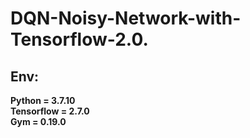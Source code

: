 # DQN-Noisy-Network-with-Tensorflow-2.0.
## Env:
  **Python = 3.7.10**  
  **Tensorflow = 2.7.0**  
  **Gym = 0.19.0**  
